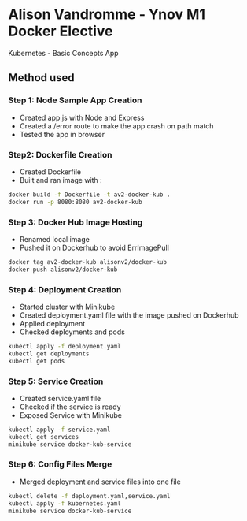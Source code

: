 # Alison Vandromme - Ynov M1 Docker Elective
Kubernetes - Basic Concepts App

## Method used

### Step 1: Node Sample App Creation

- Created app.js with Node and Express
- Created a /error route to make the app crash on path match
- Tested the app in browser

### Step2: Dockerfile Creation

- Created Dockerfile
- Built and ran image with : 

```sh
docker build -f Dockerfile -t av2-docker-kub .
docker run -p 8080:8080 av2-docker-kub
```

### Step 3: Docker Hub Image Hosting

- Renamed local image
- Pushed it on Dockerhub to avoid ErrImagePull

```sh
docker tag av2-docker-kub alisonv2/docker-kub
docker push alisonv2/docker-kub
```

### Step 4: Deployment Creation

- Started cluster with Minikube
- Created deployment.yaml file with the image pushed on Dockerhub
- Applied deployment
- Checked deployments and pods

```sh
kubectl apply -f deployment.yaml
kubectl get deployments
kubectl get pods
```

### Step 5: Service Creation

- Created service.yaml file
- Checked if the service is ready
- Exposed Service with Minikube

```sh
kubectl apply -f service.yaml
kubectl get services
minikube service docker-kub-service
```

### Step 6: Config Files Merge

- Merged deployment and service files into one file

```sh
kubectl delete -f deployment.yaml,service.yaml
kubectl apply -f kubernetes.yaml
minikube service docker-kub-service
```